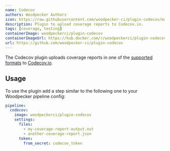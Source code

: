 ```yaml
---
name: Codecov
authors: Woodpecker Authors
icon: https://raw.githubusercontent.com/woodpecker-ci/plugin-codecov/main/codecov.svg
description: Plugin to upload coverage reports to Codecov.io.
tags: [coverage, testing]
containerImage: woodpeckerci/plugin-codecov
containerImageUrl: https://hub.docker.com/r/woodpeckerci/plugin-codecov
url: https://github.com/woodpecker-ci/plugin-codecov
---
```


The Codecov plugin uploads coverage reports in one of the [supported formats](https://docs.codecov.com/docs/supported-report-formats) to [Codecov.io](https://about.codecov.io/).

## Usage

To use the plugin add a step similar to the following one to your Woodpecker pipeline config:

```yml
pipeline:
  codecov:
    image: woodpeckerci/plugin-codecov
    settings:
      files:
        - my-coverage-report-output.out
        - another-coverage-report.json
      token:
        from_secret: codecov_token
```
